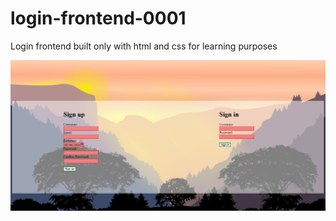 # login-frontend-0001
Login frontend built only with html and css for learning purposes

![Preview of the login](./sample.png)
